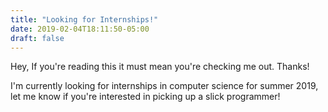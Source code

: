 ```yaml
---
title: "Looking for Internships!"
date: 2019-02-04T18:11:50-05:00
draft: false
---
```


Hey, If you're reading this it must mean you're checking me out. Thanks!

I'm currently looking for internships in computer science for summer 2019,  
let me know if you're interested in picking up a slick programmer!
